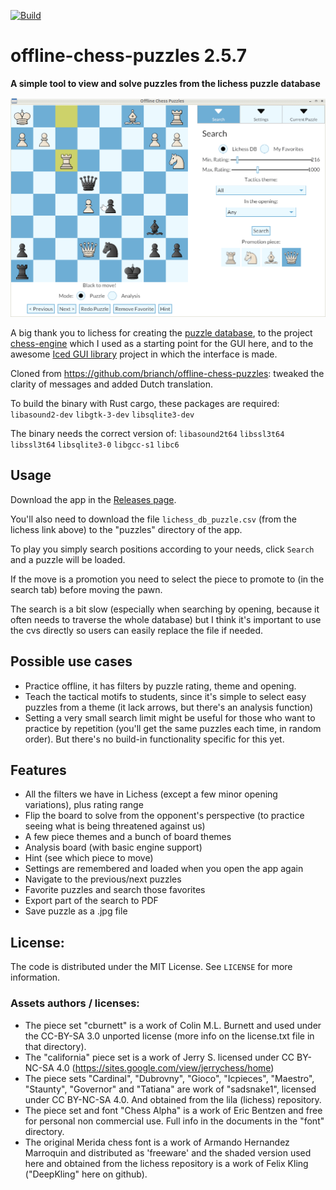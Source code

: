[![Build](https://github.com/pepa65/offline-chess-puzzles/actions/workflows/build.yml/badge.svg)](https://github.com/pepa65/offline-chess-puzzles/actions/workflows/build.yml)
# offline-chess-puzzles 2.5.7
**A simple tool to view and solve puzzles from the lichess puzzle database**

<img src="https://github.com/pepa65/offline-chess-puzzles/blob/main/demo.gif">

A big thank you to lichess for creating the [puzzle database](https://database.lichess.org/#puzzles), to the project [chess-engine](https://github.com/adam-mcdaniel/chess-engine/) which I used as a starting point for the GUI here, and to the awesome [Iced GUI library](https://github.com/iced-rs/iced) project in which the interface is made.

Cloned from https://github.com/brianch/offline-chess-puzzles: tweaked the clarity of messages and added Dutch translation.

To build the binary with Rust cargo, these packages are required: `libasound2-dev` `libgtk-3-dev` `libsqlite3-dev`

The binary needs the correct version of: `libasound2t64` `libssl3t64` `libssl3t64` `libsqlite3-0` `libgcc-s1` `libc6`

## Usage
Download the app in the [Releases page](https://github.com/pepa65/offline-chess-puzzles/releases).

You'll also need to download the file `lichess_db_puzzle.csv` (from the lichess link above) to the "puzzles" directory of the app.

To play you simply search positions according to your needs, click `Search` and a puzzle will be loaded.

If the move is a promotion you need to select the piece to promote to (in the search tab) before moving the pawn.

The search is a bit slow (especially when searching by opening, because it often needs to traverse the whole database) but I think it's important to use the cvs directly so users can easily replace the file if needed.

## Possible use cases
* Practice offline, it has filters by puzzle rating, theme and opening.
* Teach the tactical motifs to students, since it's simple to select easy puzzles from a theme (it lack arrows, but there's an analysis function)
* Setting a very small search limit might be useful for those who want to practice by repetition (you'll get the same puzzles each time, in random order). But there's no build-in functionality specific for this yet.

## Features
* All the filters we have in Lichess (except a few minor opening variations), plus rating range
* Flip the board to solve from the opponent's perspective (to practice seeing what is being threatened against us)
* A few piece themes and a bunch of board themes
* Analysis board (with basic engine support)
* Hint (see which piece to move)
* Settings are remembered and loaded when you open the app again
* Navigate to the previous/next puzzles
* Favorite puzzles and search those favorites
* Export part of the search to PDF
* Save puzzle as a .jpg file

## License:
The code is distributed under the MIT License. See `LICENSE` for more information.

### Assets authors / licenses:
* The piece set "cburnett" is a work of Colin M.L. Burnett and used under the CC-BY-SA 3.0 unported license
  (more info on the license.txt file in that directory).
* The "california" piece set is a work of Jerry S. licensed under CC BY-NC-SA 4.0
  (https://sites.google.com/view/jerrychess/home)
* The piece sets "Cardinal", "Dubrovny", "Gioco", "Icpieces", "Maestro", "Staunty", "Governor" and "Tatiana"
  are work of "sadsnake1", licensed under CC BY-NC-SA 4.0. And obtained from the lila (lichess) repository.
* The piece set and font "Chess Alpha" is a work of Eric Bentzen and free for personal non commercial use.
  Full info in the documents in the "font" directory.
* The original Merida chess font is a work of Armando Hernandez Marroquin and distributed as 'freeware'
  and the shaded version used here and obtained from the lichess repository is a work of Felix Kling
  ("DeepKling" here on github).
